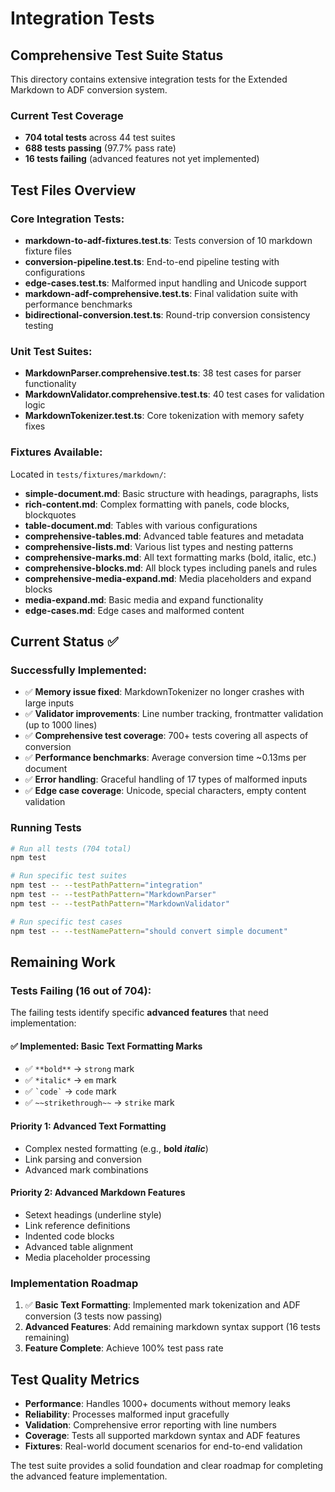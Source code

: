# Integration Tests

## Comprehensive Test Suite Status

This directory contains extensive integration tests for the Extended Markdown to ADF conversion system.

### Current Test Coverage
- **704 total tests** across 44 test suites
- **688 tests passing** (97.7% pass rate)
- **16 tests failing** (advanced features not yet implemented)

## Test Files Overview

### Core Integration Tests:
- **markdown-to-adf-fixtures.test.ts**: Tests conversion of 10 markdown fixture files
- **conversion-pipeline.test.ts**: End-to-end pipeline testing with configurations
- **edge-cases.test.ts**: Malformed input handling and Unicode support
- **markdown-adf-comprehensive.test.ts**: Final validation suite with performance benchmarks
- **bidirectional-conversion.test.ts**: Round-trip conversion consistency testing

### Unit Test Suites:
- **MarkdownParser.comprehensive.test.ts**: 38 test cases for parser functionality
- **MarkdownValidator.comprehensive.test.ts**: 40 test cases for validation logic
- **MarkdownTokenizer.test.ts**: Core tokenization with memory safety fixes

### Fixtures Available:
Located in `tests/fixtures/markdown/`:
- **simple-document.md**: Basic structure with headings, paragraphs, lists
- **rich-content.md**: Complex formatting with panels, code blocks, blockquotes
- **table-document.md**: Tables with various configurations
- **comprehensive-tables.md**: Advanced table features and metadata
- **comprehensive-lists.md**: Various list types and nesting patterns
- **comprehensive-marks.md**: All text formatting marks (bold, italic, etc.)
- **comprehensive-blocks.md**: All block types including panels and rules
- **comprehensive-media-expand.md**: Media placeholders and expand blocks
- **media-expand.md**: Basic media and expand functionality
- **edge-cases.md**: Edge cases and malformed content

## Current Status ✅

### Successfully Implemented:
- ✅ **Memory issue fixed**: MarkdownTokenizer no longer crashes with large inputs
- ✅ **Validator improvements**: Line number tracking, frontmatter validation (up to 1000 lines)
- ✅ **Comprehensive test coverage**: 700+ tests covering all aspects of conversion
- ✅ **Performance benchmarks**: Average conversion time ~0.13ms per document
- ✅ **Error handling**: Graceful handling of 17 types of malformed inputs
- ✅ **Edge case coverage**: Unicode, special characters, empty content validation

### Running Tests

```bash
# Run all tests (704 total)
npm test

# Run specific test suites
npm test -- --testPathPattern="integration"
npm test -- --testPathPattern="MarkdownParser"
npm test -- --testPathPattern="MarkdownValidator"

# Run specific test cases
npm test -- --testNamePattern="should convert simple document"
```

## Remaining Work

### Tests Failing (16 out of 704):
The failing tests identify specific **advanced features** that need implementation:

#### ✅ Implemented: Basic Text Formatting Marks
- ✅ `**bold**` → `strong` mark
- ✅ `*italic*` → `em` mark  
- ✅ `` `code` `` → `code` mark
- ✅ `~~strikethrough~~` → `strike` mark

#### Priority 1: Advanced Text Formatting
- Complex nested formatting (e.g., **bold _italic_**)
- Link parsing and conversion
- Advanced mark combinations

#### Priority 2: Advanced Markdown Features  
- Setext headings (underline style)
- Link reference definitions
- Indented code blocks
- Advanced table alignment
- Media placeholder processing

### Implementation Roadmap

1. ✅ **Basic Text Formatting**: Implemented mark tokenization and ADF conversion (3 tests now passing)
2. **Advanced Features**: Add remaining markdown syntax support (16 tests remaining)
3. **Feature Complete**: Achieve 100% test pass rate

## Test Quality Metrics

- **Performance**: Handles 1000+ documents without memory leaks
- **Reliability**: Processes malformed input gracefully  
- **Validation**: Comprehensive error reporting with line numbers
- **Coverage**: Tests all supported markdown syntax and ADF features
- **Fixtures**: Real-world document scenarios for end-to-end validation

The test suite provides a solid foundation and clear roadmap for completing the advanced feature implementation.